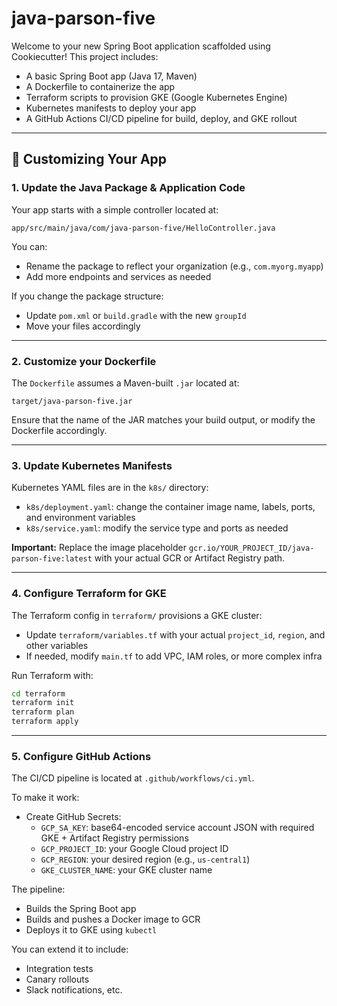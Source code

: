 # java-parson-five

Welcome to your new Spring Boot application scaffolded using Cookiecutter! This project includes:

- A basic Spring Boot app (Java 17, Maven)
- A Dockerfile to containerize the app
- Terraform scripts to provision GKE (Google Kubernetes Engine)
- Kubernetes manifests to deploy your app
- A GitHub Actions CI/CD pipeline for build, deploy, and GKE rollout

---

## 🔧 Customizing Your App

### 1. Update the Java Package & Application Code

Your app starts with a simple controller located at:

```
app/src/main/java/com/java-parson-five/HelloController.java
```

You can:
- Rename the package to reflect your organization (e.g., `com.myorg.myapp`)
- Add more endpoints and services as needed

If you change the package structure:
- Update `pom.xml` or `build.gradle` with the new `groupId`
- Move your files accordingly

---

### 2. Customize your Dockerfile

The `Dockerfile` assumes a Maven-built `.jar` located at:

```
target/java-parson-five.jar
```

Ensure that the name of the JAR matches your build output, or modify the Dockerfile accordingly.

---

### 3. Update Kubernetes Manifests

Kubernetes YAML files are in the `k8s/` directory:

- `k8s/deployment.yaml`: change the container image name, labels, ports, and environment variables
- `k8s/service.yaml`: modify the service type and ports as needed

**Important:** Replace the image placeholder `gcr.io/YOUR_PROJECT_ID/java-parson-five:latest` with your actual GCR or Artifact Registry path.

---

### 4. Configure Terraform for GKE

The Terraform config in `terraform/` provisions a GKE cluster:

- Update `terraform/variables.tf` with your actual `project_id`, `region`, and other variables
- If needed, modify `main.tf` to add VPC, IAM roles, or more complex infra

Run Terraform with:

```bash
cd terraform
terraform init
terraform plan
terraform apply
```

---

### 5. Configure GitHub Actions

The CI/CD pipeline is located at `.github/workflows/ci.yml`.

To make it work:
- Create GitHub Secrets:
  - `GCP_SA_KEY`: base64-encoded service account JSON with required GKE + Artifact Registry permissions
  - `GCP_PROJECT_ID`: your Google Cloud project ID
  - `GCP_REGION`: your desired region (e.g., `us-central1`)
  - `GKE_CLUSTER_NAME`: your GKE cluster name

The pipeline:
- Builds the Spring Boot app
- Builds and pushes a Docker image to GCR
- Deploys it to GKE using `kubectl`

You can extend it to include:
- Integration tests
- Canary rollouts
- Slack notifications, etc.
